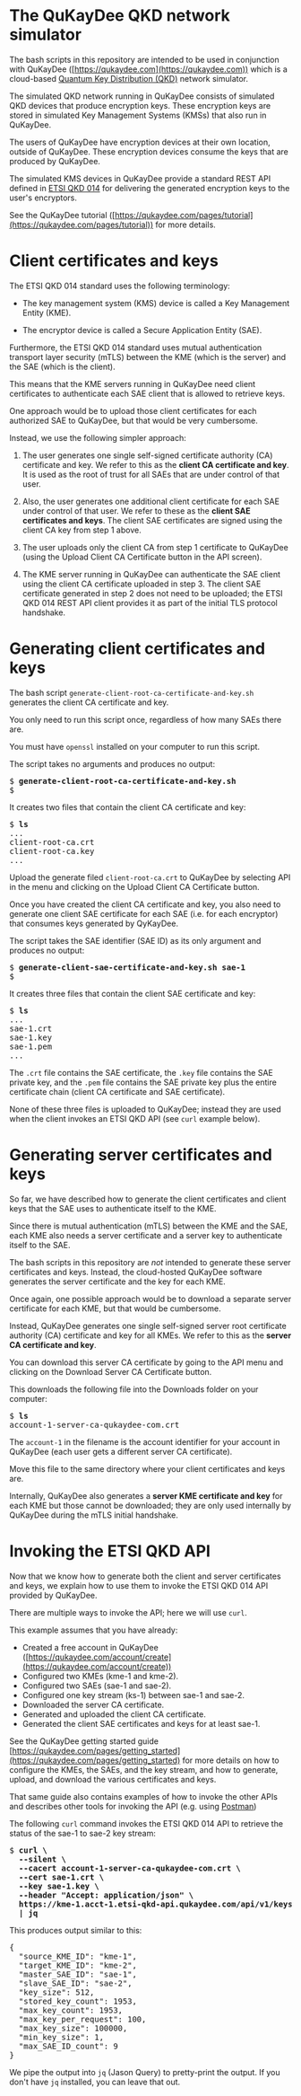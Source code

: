 # The QuKayDee QKD network simulator

The bash scripts in this repository are intended to be used in conjunction with
QuKayDee ([https://qukaydee.com](https://qukaydee.com)) which is a cloud-based
[Quantum Key Distribution (QKD)](https://en.wikipedia.org/wiki/Quantum_key_distribution)
network simulator.

The simulated QKD network running in QuKayDee consists of simulated QKD devices that produce
encryption keys.
These encryption keys are stored in simulated Key Management Systems (KMSs) that also run in
QuKayDee.

The users of QuKayDee have encryption devices at their own location, outside of QuKayDee.
These encryption devices consume the keys that are produced by QuKayDee.

The simulated KMS devices in QuKayDee provide a standard REST API defined in
[ETSI QKD 014](https://www.etsi.org/deliver/etsi_gs/QKD/001_099/014/01.01.01_60/gs_qkd014v010101p.pdf)
for delivering the generated encryption keys to the user's encryptors.

See the QuKayDee tutorial
([https://qukaydee.com/pages/tutorial](https://qukaydee.com/pages/tutorial))
for more details.

# Client certificates and keys

The ETSI QKD 014 standard uses the following terminology:

 * The key management system (KMS) device is called a Key Management Entity (KME).

 * The encryptor device is called a Secure Application Entity (SAE).

Furthermore, the ETSI QKD 014 standard uses mutual authentication transport
layer security (mTLS) between the KME (which is the server) and the SAE (which is the client).

This means that the KME servers running in QuKayDee need client certificates to authenticate each
SAE client that is allowed to retrieve keys.

One approach would be to upload those client certificates for each authorized SAE to QuKayDee,
but that would be very cumbersome.

Instead, we use the following simpler approach:

 1. The user generates one single self-signed certificate authority (CA) certificate
    and key.
    We refer to this as the **client CA certificate and key**.
    It is used as the root of trust for all SAEs that are under control of that user.

 2. Also, the user generates one additional client certificate for each SAE under control of
    that user.
    We refer to these as the **client SAE certificates and keys**.
    The client SAE certificates are signed using the client CA key from step 1 above.

 3. The user uploads only the client CA from step 1 certificate to QuKayDee (using the
    Upload Client CA Certificate button in the API screen).

 4. The KME server running in QuKayDee can authenticate the SAE client using the client CA
    certificate uploaded in step 3.
    The client SAE certificate generated in step 2 does not need to be uploaded;
    the ETSI QKD 014 REST API client provides it as part of the initial TLS protocol handshake.

# Generating client certificates and keys

The bash script `generate-client-root-ca-certificate-and-key.sh` generates the client CA certificate
and key.

You only need to run this script once, regardless of how many SAEs there are.

You must have `openssl` installed on your computer to run this script.

The script takes no arguments and produces no output:

<pre>
$ <b>generate-client-root-ca-certificate-and-key.sh</b>
$
</pre>

It creates two files that contain the client CA certificate and key:

<pre>
$ <b>ls</b>
...
client-root-ca.crt
client-root-ca.key
...
</pre>

Upload the generate filed `client-root-ca.crt` to QuKayDee by selecting API
in the menu and clicking on the Upload Client CA Certificate button.

Once you have created the client CA certificate and key, you also need to generate one client
SAE certificate for each SAE (i.e. for each encryptor) that consumes keys generated by QyKayDee.

The script takes the SAE identifier (SAE ID) as its only argument and produces no output:

<pre>
$ <b>generate-client-sae-certificate-and-key.sh sae-1</b>
$
</pre>

It creates three files that contain the client SAE certificate and key:

<pre>
$ <b>ls</b>
...
sae-1.crt
sae-1.key
sae-1.pem
...
</pre>

The `.crt` file contains the SAE certificate,
the `.key` file contains the SAE private key,
and the `.pem` file contains the SAE private key plus the entire certificate chain
(client CA certificate and SAE certificate).

None of these three files is uploaded to QuKayDee;
instead they are used when the client invokes an ETSI QKD API
(see `curl` example below).

# Generating server certificates and keys

So far, we have described how to generate the client certificates and client keys that the SAE uses
to authenticate itself to the KME.

Since there is mutual authentication (mTLS) between the KME and the SAE,
each KME also needs a server certificate and a server key to authenticate itself to the SAE.

The bash scripts in this repository are _not_ intended to generate these server certificates and
keys.
Instead, the cloud-hosted QuKayDee software generates the server certificate and the key
for each KME.

Once again, one possible approach would be to download a separate server certificate
for each KME, but that would be cumbersome.

Instead, QuKayDee generates one single self-signed server root certificate authority (CA)
certificate and key for all KMEs.
We refer to this as the **server CA certificate and key**.

You can download this server CA certificate by going to the API menu and clicking on the
Download Server CA Certificate button.

This downloads the following file into the Downloads folder on your computer:

<pre>
$ <b>ls</b>
account-1-server-ca-qukaydee-com.crt
</pre>

The `account-1` in the filename is the account identifier for your account in QuKayDee
(each user gets a different server CA certificate).

Move this file to the same directory where your client certificates and keys are.

Internally, QuKayDee also generates a **server KME certificate and key** for each KME
but those cannot be downloaded;
they are only used internally by QuKayDee during the mTLS initial handshake.

# Invoking the ETSI QKD API

Now that we know how to generate both the client and server certificates and keys,
we explain how to use them to invoke the ETSI QKD 014 API provided by QuKayDee.

There are multiple ways to invoke the API; here we will use `curl`.

This example assumes that you have already:
 * Created a free account in QuKayDee ([https://qukaydee.com/account/create](https://qukaydee.com/account/create))
 * Configured two KMEs (kme-1 and kme-2).
 * Configured two SAEs (sae-1 and sae-2).
 * Configured one key stream (ks-1) between sae-1 and sae-2.
 * Downloaded the server CA certificate.
 * Generated and uploaded the client CA certificate.
 * Generated the client SAE certificates and keys for at least sae-1.

See the QuKayDee getting started guide
[https://qukaydee.com/pages/getting_started](https://qukaydee.com/pages/getting_started)
for more details on how to configure the KMEs, the SAEs, and the key stream,
and how to generate, upload, and download the various certificates and keys.

That same guide also contains examples of how to invoke the other APIs and describes
other tools for invoking the API (e.g. using [Postman](https://www.postman.com/))

The following `curl` command invokes the ETSI QKD 014 API to retrieve the status of
the sae-1 to sae-2 key stream:

<pre>
$ <b>curl \
  --silent \
  --cacert account-1-server-ca-qukaydee-com.crt \
  --cert sae-1.crt \
  --key sae-1.key \
  --header "Accept: application/json" \
  https://kme-1.acct-1.etsi-qkd-api.qukaydee.com/api/v1/keys/sae-2/status \
  | jq</b>
</pre>

This produces output similar to this:

<pre>
{
  "source_KME_ID": "kme-1",
  "target_KME_ID": "kme-2",
  "master_SAE_ID": "sae-1",
  "slave_SAE_ID": "sae-2",
  "key_size": 512,
  "stored_key_count": 1953,
  "max_key_count": 1953,
  "max_key_per_request": 100,
  "max_key_size": 100000,
  "min_key_size": 1,
  "max_SAE_ID_count": 9
}
</pre>

We pipe the output into `jq` (Jason Query) to pretty-print the output.
If you don't have `jq` installed, you can leave that out.